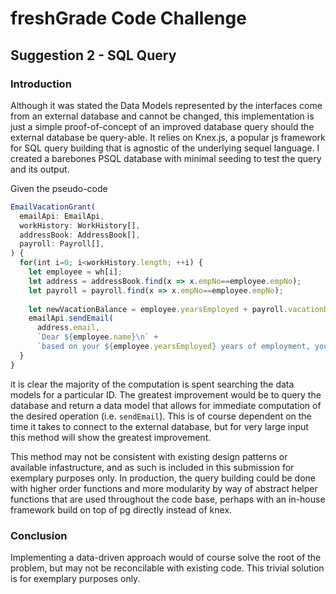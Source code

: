 # freshGrade Code Challenge
## Suggestion 2 - SQL Query

### Introduction

Although it was stated the Data Models represented by the interfaces come from an external database and cannot be changed, this implementation is just a simple proof-of-concept of an improved database query should the external database be query-able. It relies on Knex.js, a popular js framework for SQL query building that is agnostic of the underlying sequel language. I created a barebones PSQL database with minimal seeding to test the query and its output.


Given the pseudo-code 
``` js 
EmailVacationGrant(
  emailApi: EmailApi,
  workHistory: WorkHistory[],
  addressBook: AddressBook[],
  payroll: Payroll[],
) {
  for(int i=0; i<workHistory.length; ++i) {
    let employee = wh[i];
    let address = addressBook.find(x => x.empNo==employee.empNo);
    let payroll = payroll.find(x => x.empNo==employee.empNo);
 
    let newVacationBalance = employee.yearsEmployed + payroll.vacationDays;
    emailApi.sendEmail(
      address.email,
      `Dear ${employee.name}\n` +
      `based on your ${employee.yearsEmployed} years of employment, you have been granted ${employee.yearsEmployed} days of vacation, bringing your total to ${newVacationBalance}`);
  }
}
```
it is clear the majority of the computation is spent searching the data models for a particular ID. The greatest improvement would be to query the database and return a data model that allows for immediate computation of the desired operation (i.e. `sendEmail`). This is of course dependent on the time it takes to connect to the external database, but for very large input this method will show the greatest improvement.

This method may not be consistent with existing design patterns or available infastructure, and as such is included in this submission for exemplary purposes only. In production, the query building could be done with higher order functions and more modularity by way of abstract helper functions that are used throughout the code base, perhaps with an in-house framework build on top of pg directly instead of knex. 

### Conclusion

Implementing a data-driven approach would of course solve the root of the problem, but may not be reconcilable with existing code. This trivial solution is for exemplary purposes only.